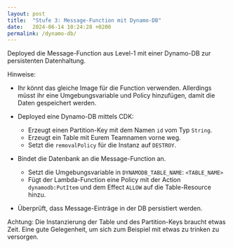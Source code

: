 ```yaml
---
layout: post
title:  "Stufe 3: Message-Function mit Dynamo-DB"
date:   2024-06-14 10:24:28 +0200
permalink: /dynamo-db/
---
```


Deployed die Message-Function aus Level-1 mit einer Dynamo-DB zur persistenten Datenhaltung.

Hinweise:
- Ihr könnt das gleiche Image für die Function verwenden. Allerdings müsst ihr eine Umgebungsvariable und Policy hinzufügen, damit die Daten gespeichert werden. 

- Deployed eine Dynamo-DB mittels CDK:
    - Erzeugt einen Partition-Key mit dem Namen `id` vom Typ `String`.
    - Erzeugt ein Table mit Eurem Teamnamen vorne weg.
    - Setzt die `removalPolicy` für die Instanz auf `DESTROY`.
- Bindet die Datenbank an die Message-Function an.
    - Setzt die Umgebungsvariable in `DYNAMODB_TABLE_NAME`: `<TABLE_NAME>`
    - Fügt der Lambda-Function eine Policy mit der Action `dynamodb:PutItem` und dem Effect `ALLOW` auf die Table-Resource hinzu.
- Überprüft, dass Message-Einträge in der DB persistiert werden.

Achtung: Die Instanzierung der Table und des Partition-Keys braucht etwas Zeit. Eine gute Gelegenheit, um sich zum Beispiel mit etwas zu trinken zu versorgen.